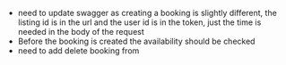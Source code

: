 - need to update swagger as creating a booking is slightly different, the listing id is in the url and the user id is in the token, just the time is needed in the body of the request
- Before the booking is created the availability should be checked
- need to add delete booking from
